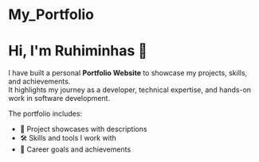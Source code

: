 # My_Portfolio
# Hi, I'm Ruhiminhas 👋
I have built a personal **Portfolio Website** to showcase my projects, skills, and achievements.  
It highlights my journey as a developer, technical expertise, and hands-on work in software development.  

The portfolio includes:  
- 📂 Project showcases with descriptions  
- 🛠️ Skills and tools I work with  
- 🎯 Career goals and achievements
